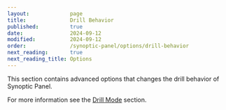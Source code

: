 ```yaml
---
layout:             page
title:              Drill Behavior
published:          true
date:               2024-09-12
modified:           2024-09-12
order:              /synoptic-panel/options/drill-behavior
next_reading:       true
next_reading_title: Options
---
```


This section contains advanced options that changes the drill behavior of Synoptic Panel.

For more information see the [Drill Mode](../../features/drill-mode.md) section.